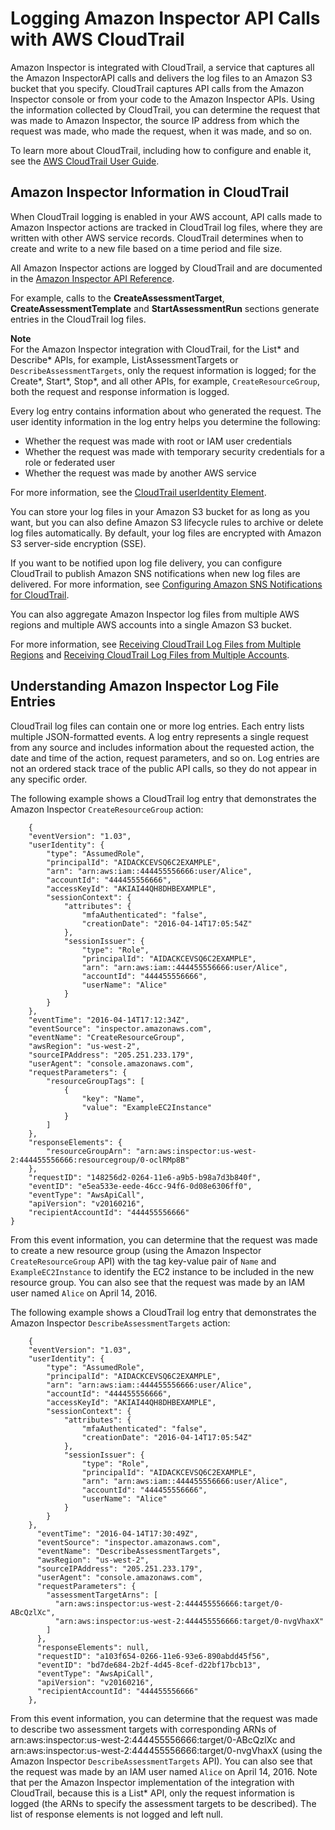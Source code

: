 # Logging Amazon Inspector API Calls with AWS CloudTrail<a name="logging-using-cloudtrail"></a>

Amazon Inspector is integrated with CloudTrail, a service that captures all the Amazon InspectorAPI calls and delivers the log files to an Amazon S3 bucket that you specify\. CloudTrail captures API calls from the Amazon Inspector console or from your code to the Amazon Inspector APIs\. Using the information collected by CloudTrail, you can determine the request that was made to Amazon Inspector, the source IP address from which the request was made, who made the request, when it was made, and so on\. 

To learn more about CloudTrail, including how to configure and enable it, see the [AWS CloudTrail User Guide](http://docs.aws.amazon.com/awscloudtrail/latest/userguide/)\.

## Amazon Inspector Information in CloudTrail<a name="service-name-info-in-cloudtrail"></a>

When CloudTrail logging is enabled in your AWS account, API calls made to Amazon Inspector actions are tracked in CloudTrail log files, where they are written with other AWS service records\. CloudTrail determines when to create and write to a new file based on a time period and file size\.

All Amazon Inspector actions are logged by CloudTrail and are documented in the [Amazon Inspector API Reference](http://docs.aws.amazon.com/inspector/latest/APIReference/)\. 

For example, calls to the **CreateAssessmentTarget**, **CreateAssessmentTemplate** and **StartAssessmentRun** sections generate entries in the CloudTrail log files\. 

**Note**  
For the Amazon Inspector integration with CloudTrail, for the List\* and Describe\* APIs, for example, ListAssessmentTargets or `DescribeAssessmentTargets`, only the request information is logged; for the Create\*, Start\*, Stop\*, and all other APIs, for example, `CreateResourceGroup`, both the request and response information is logged\.

Every log entry contains information about who generated the request\. The user identity information in the log entry helps you determine the following: 
+ Whether the request was made with root or IAM user credentials
+ Whether the request was made with temporary security credentials for a role or federated user
+ Whether the request was made by another AWS service

For more information, see the [CloudTrail userIdentity Element](http://docs.aws.amazon.com/awscloudtrail/latest/userguide/cloudtrail-event-reference-user-identity.html)\.

You can store your log files in your Amazon S3 bucket for as long as you want, but you can also define Amazon S3 lifecycle rules to archive or delete log files automatically\. By default, your log files are encrypted with Amazon S3 server\-side encryption \(SSE\)\.

If you want to be notified upon log file delivery, you can configure CloudTrail to publish Amazon SNS notifications when new log files are delivered\. For more information, see [Configuring Amazon SNS Notifications for CloudTrail](http://docs.aws.amazon.com/awscloudtrail/latest/userguide/getting_notifications_top_level.html)\.

You can also aggregate Amazon Inspector log files from multiple AWS regions and multiple AWS accounts into a single Amazon S3 bucket\. 

For more information, see [Receiving CloudTrail Log Files from Multiple Regions](http://docs.aws.amazon.com/awscloudtrail/latest/userguide/cloudtrail-receive-logs-from-multiple-accounts.html) and [Receiving CloudTrail Log Files from Multiple Accounts](http://docs.aws.amazon.com/awscloudtrail/latest/userguide/cloudtrail-receive-logs-from-multiple-accounts.html)\.

## Understanding Amazon Inspector Log File Entries<a name="understanding-service-name-entries"></a>

CloudTrail log files can contain one or more log entries\. Each entry lists multiple JSON\-formatted events\. A log entry represents a single request from any source and includes information about the requested action, the date and time of the action, request parameters, and so on\. Log entries are not an ordered stack trace of the public API calls, so they do not appear in any specific order\. 

The following example shows a CloudTrail log entry that demonstrates the Amazon Inspector `CreateResourceGroup` action:

```
    {
    "eventVersion": "1.03",
    "userIdentity": {
        "type": "AssumedRole",
        "principalId": "AIDACKCEVSQ6C2EXAMPLE",
        "arn": "arn:aws:iam::444455556666:user/Alice",
        "accountId": "444455556666",
        "accessKeyId": "AKIAI44QH8DHBEXAMPLE",
        "sessionContext": {
            "attributes": {
                "mfaAuthenticated": "false",
                "creationDate": "2016-04-14T17:05:54Z"
            },
            "sessionIssuer": {
                "type": "Role",
                "principalId": "AIDACKCEVSQ6C2EXAMPLE",
                "arn": "arn:aws:iam::444455556666:user/Alice",
                "accountId": "444455556666",
                "userName": "Alice"
            }
        }
    },
    "eventTime": "2016-04-14T17:12:34Z",
    "eventSource": "inspector.amazonaws.com",
    "eventName": "CreateResourceGroup",
    "awsRegion": "us-west-2",
    "sourceIPAddress": "205.251.233.179",
    "userAgent": "console.amazonaws.com",
    "requestParameters": {
        "resourceGroupTags": [
            {
                "key": "Name",
                "value": "ExampleEC2Instance"
            }
        ]
    },
    "responseElements": {
        "resourceGroupArn": "arn:aws:inspector:us-west-2:444455556666:resourcegroup/0-oclRMp8B"
    },
    "requestID": "148256d2-0264-11e6-a9b5-b98a7d3b840f",
    "eventID": "e5ea533e-eede-46cc-94f6-0d08e6306ff0",
    "eventType": "AwsApiCall",
    "apiVersion": "v20160216",
    "recipientAccountId": "444455556666"
}
```

From this event information, you can determine that the request was made to create a new resource group \(using the Amazon Inspector `CreateResourceGroup` API\) with the tag key\-value pair of `Name` and `ExampleEC2Instance` to identify the EC2 instance to be included in the new resource group\. You can also see that the request was made by an IAM user named `Alice` on April 14, 2016\.

The following example shows a CloudTrail log entry that demonstrates the Amazon Inspector `DescribeAssessmentTargets` action:

```
    {
    "eventVersion": "1.03",
    "userIdentity": {
        "type": "AssumedRole",
        "principalId": "AIDACKCEVSQ6C2EXAMPLE",
        "arn": "arn:aws:iam::444455556666:user/Alice",
        "accountId": "444455556666",
        "accessKeyId": "AKIAI44QH8DHBEXAMPLE",
        "sessionContext": {
            "attributes": {
                "mfaAuthenticated": "false",
                "creationDate": "2016-04-14T17:05:54Z"
            },
            "sessionIssuer": {
                "type": "Role",
                "principalId": "AIDACKCEVSQ6C2EXAMPLE",
                "arn": "arn:aws:iam::444455556666:user/Alice",
                "accountId": "444455556666",
                "userName": "Alice"
            }
        }
    },
      "eventTime": "2016-04-14T17:30:49Z",
      "eventSource": "inspector.amazonaws.com",
      "eventName": "DescribeAssessmentTargets",
      "awsRegion": "us-west-2",
      "sourceIPAddress": "205.251.233.179",
      "userAgent": "console.amazonaws.com",
      "requestParameters": {
        "assessmentTargetArns": [
          "arn:aws:inspector:us-west-2:444455556666:target/0-ABcQzlXc",
          "arn:aws:inspector:us-west-2:444455556666:target/0-nvgVhaxX"
        ]
      },
      "responseElements": null,
      "requestID": "a103f654-0266-11e6-93e6-890abdd45f56",
      "eventID": "bd7de684-2b2f-4d45-8cef-d22bf17bcb13",
      "eventType": "AwsApiCall",
      "apiVersion": "v20160216",
      "recipientAccountId": "444455556666"
    },
```

From this event information, you can determine that the request was made to describe two assessment targets with corresponding ARNs of arn:aws:inspector:us\-west\-2:444455556666:target/0\-ABcQzlXc and arn:aws:inspector:us\-west\-2:444455556666:target/0\-nvgVhaxX \(using the Amazon Inspector `DescribeAssessmentTargets` API\)\. You can also see that the request was made by an IAM user named `Alice` on April 14, 2016\. Note that per the Amazon Inspector implementation of the integration with CloudTrail, because this is a List\* API, only the request information is logged \(the ARNs to specify the assessment targets to be described\)\. The list of response elements is not logged and left null\.